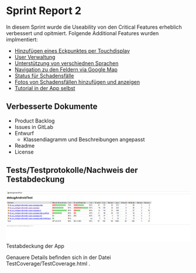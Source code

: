 # Sprint Report 2

In diesem Sprint wurde die Useability von den Critical Features erheblich verbessert und opitmiert.
Folgende Additional Features wurden implmentiert:
- [Hinzufügen eines Eckpunktes per Touchdisplay](sopra-ws1718/sopra-team-4#91)
- [User Verwaltung](sopra-ws1718/sopra-team-4#73)
- [Unterstützung von verschiednen Sprachen](sopra-ws1718/sopra-team-4#86)
- [Navigation zu den Feldern via Google Map](sopra-ws1718/sopra-team-4#88)
- [Status für Schadensfälle](sopra-ws1718/sopra-team-4#80)
- [Fotos von Schadensfällen hinzufügen und anzeigen](sopra-ws1718/sopra-team-4#47)
- [Tutorial in der App selbst](sopra-ws1718/sopra-team-4#96)

## Verbesserte Dokumente

- Product Backlog
- Issues in GitLab
- Entwurf
 	- Klassendiagramm und Beschreibungen angepasst
- Readme
- License

## Tests/Testprotokolle/Nachweis der Testabdeckung
![Testabdeckung der App](images/Test.png)
Testabdeckung der App

Genauere Details befinden sich in der Datei TestCoverage/TestCoverage.html .
